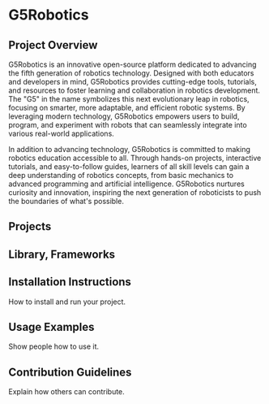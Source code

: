 # G5Robotics

## Project Overview 

G5Robotics is an innovative open-source platform dedicated to advancing the fifth generation of robotics technology. Designed with both educators and developers in mind, G5Robotics provides cutting-edge tools, tutorials, and resources to foster learning and collaboration in robotics development. The "G5" in the name symbolizes this next evolutionary leap in robotics, focusing on smarter, more adaptable, and efficient robotic systems. By leveraging modern technology, G5Robotics empowers users to build, program, and experiment with robots that can seamlessly integrate into various real-world applications.

In addition to advancing technology, G5Robotics is committed to making robotics education accessible to all. Through hands-on projects, interactive tutorials, and easy-to-follow guides, learners of all skill levels can gain a deep understanding of robotics concepts, from basic mechanics to advanced programming and artificial intelligence. G5Robotics nurtures curiosity and innovation, inspiring the next generation of roboticists to push the boundaries of what's possible.


## Projects


## Library, Frameworks


## Installation Instructions
How to install and run your project.

## Usage Examples
Show people how to use it.


## Contribution Guidelines
Explain how others can contribute.

